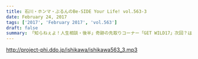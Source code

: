 ```yaml
---
title: 石川・ホンマ・ぶるんのBe-SIDE Your Life! vol.563-3
date: February 24, 2017
tags: ['2017', 'February 2017', 'vol.563']
draft: false
summary: 「知らねぇよ！人生相談・後半」奇跡の先取りコーナー「GET WILD17」次回？はホンマさんのあぶデカ話にご期待ください。SAITO
---
```


http://project-phi.ddo.jp/ishikawa/ishikawa563_3.mp3